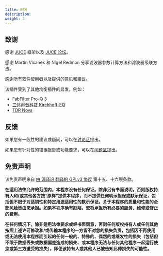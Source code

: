 ```yaml
---
title: 附言
description:
weight: 3
---
```


## 致谢

感谢 [JUCE](https://github.com/juce-framework/JUCE) 框架以及 [JUCE 论坛](https://forum.juce.com/)。

感谢 Martin Vicanek 和 Nigel Redmon 分享滤波器参数计算方法和滤波器级联方法。

感谢所有软件使用者以及提供的意见和建议。

该插件受到了其他均衡插件的启发，例如：

- [FabFilter Pro-Q 3](https://www.fabfilter.com/products/pro-q-3-equalizer-plug-in)
- [三体声音科技 Kirchhoff-EQ](https://www.threebodytech.com/cn/products/kirchhoffeq)
- [TDR Nova](https://www.tokyodawn.net/tdr-nova/)

## 反馈

如果您有一般性的建议或疑问，可以在[讨论区](https://github.com/ZL-Audio/ZLEqualizer/discussions)提出。

如果您有针对性的错误报告或功能要求，可以在[问题区](https://github.com/ZL-Audio/ZLEqualizer/issues)提出。

## 免责声明

该免责声明来自 [由 源译识 翻译的 GPLv3 协议](https://atomgit.com/translation/Contransus) 第十五、十六项条款。

**在适用法律允许的范围内，本程序没有任何保证。除非另有书面说明，否则版权持有人和/或其他各方按“原样”提供本程序，而不提供任何明示担保或默示保证，包括但不限于对适销性和特定用途适用性的默示保证。关于本程序的质量和性能的全部风险皆由您承担。如果本程序确有缺陷，您将承担所有必要的服务、维修或修正的费用。**

**在任何情况下，除非适用法律要求或经书面同意，否则任何版权持有人或任何其他按照上述许可修改和/或传输本程序的一方皆不对您的损失负责，包括因不再使用或无法使用本程序而引起的任何一般的、特殊的、偶然的或继发性的损失（包括但不限于数据丢失或数据偏差造成的损失、或本程序无法与任何其他程序一起运行使您或第三方遭受的损失），即便该持有人或其他人已被告知此种损失的可能性。**